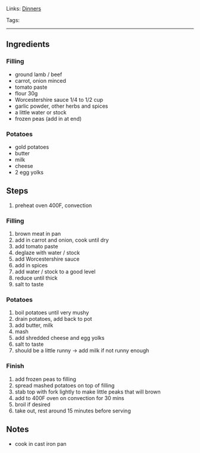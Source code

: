 Links: [Dinners](Dinners.md)

Tags: 

---

## Ingredients
### Filling
- ground lamb / beef
- carrot, onion minced
- tomato paste
- flour 30g
- Worcestershire sauce 1/4 to 1/2 cup
- garlic powder, other herbs and spices
- a little water or stock
- frozen peas (add in at end)
### Potatoes
- gold potatoes
- butter
- milk
- cheese
- 2 egg yolks
## Steps
1. preheat oven 400F, convection
### Filling
1. brown meat in pan
2. add in carrot and onion, cook until dry
3. add tomato paste
4. deglaze with water / stock
5. add Worcestershire sauce
6. add in spices
7. add water / stock to a good level
8. reduce until thick
9. salt to taste
### Potatoes
1. boil potatoes until very mushy
2. drain potatoes, add back to pot
3. add butter, milk
4. mash
5. add shredded cheese and egg yolks
6. salt to taste
7. should be a little runny -> add milk if not runny enough
### Finish
1. add frozen peas to filling
2. spread mashed potatoes on top of filling
3. stab top with fork lightly to make little peaks that will brown
4. add to 400F oven on convection for 30 mins
5. broil if desired
6. take out, rest around 15 minutes before serving
## Notes
- cook in cast iron pan